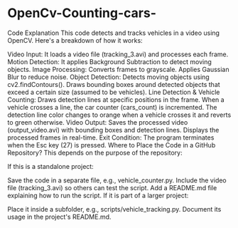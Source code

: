 # OpenCv-Counting-cars-
Code Explanation
This code detects and tracks vehicles in a video using OpenCV. Here's a breakdown of how it works:

Video Input: It loads a video file (tracking_3.avi) and processes each frame.
Motion Detection: It applies Background Subtraction to detect moving objects.
Image Processing:
Converts frames to grayscale.
Applies Gaussian Blur to reduce noise.
Object Detection:
Detects moving objects using cv2.findContours().
Draws bounding boxes around detected objects that exceed a certain size (assumed to be vehicles).
Line Detection & Vehicle Counting:
Draws detection lines at specific positions in the frame.
When a vehicle crosses a line, the car counter (cars_count) is incremented.
The detection line color changes to orange when a vehicle crosses it and reverts to green otherwise.
Video Output:
Saves the processed video (output_video.avi) with bounding boxes and detection lines.
Displays the processed frames in real-time.
Exit Condition:
The program terminates when the Esc key (27) is pressed.
Where to Place the Code in a GitHub Repository?
This depends on the purpose of the repository:

If this is a standalone project:

Save the code in a separate file, e.g., vehicle_counter.py.
Include the video file (tracking_3.avi) so others can test the script.
Add a README.md file explaining how to run the script.
If it is part of a larger project:

Place it inside a subfolder, e.g., scripts/vehicle_tracking.py.
Document its usage in the project's README.md.

